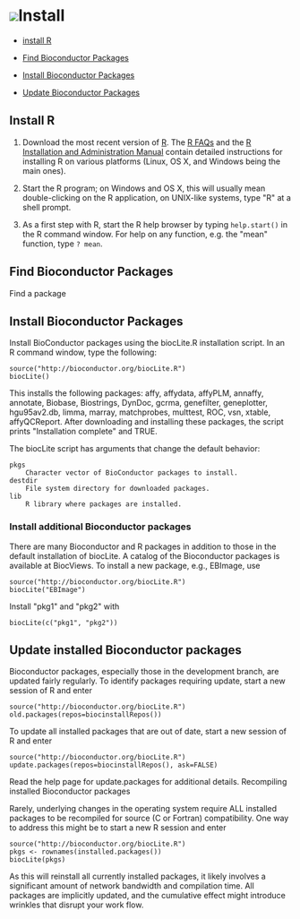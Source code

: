 ![](/images/icons/install.gif)Install
===========================================================

* [install R](#install-R)

* [Find Bioconductor Packages](#find-bioconductor-packages)

* [Install Bioconductor Packages](#install-bioconductor-packages)

* [Update Bioconductor Packages](#update-bioconductor-packages)


<h2 id="install-R"">Install R</h2>

1. Download the most recent version of [R][].  The [R FAQs][] and the [R
Installation and Administration Manual][1] contain detailed instructions
for installing R on various platforms (Linux, OS X, and Windows being
the main ones).

[R]: http://www.r-project.org/
[R FAQs]: http://cran.r-project.org/faqs.html
[1]: http://cran.r-project.org/doc/manuals/R-admin.html

2. Start the R program; on Windows and OS X, this will usually mean
   double-clicking on the R application, on UNIX-like systems, type
   "R" at a shell prompt.
   
3. As a first step with R, start the R help browser by typing
   `help.start()` in the R command window. For help on any
   function, e.g. the "mean" function, type `? mean`.


<h2 id="find-bioconductor-packages">Find Bioconductor Packages</h2>

Find a package

<h2 id="install-bioconductor-packages">Install Bioconductor Packages</h2>


Install BioConductor packages using the biocLite.R installation
script. In an R command window, type the following:

    source("http://bioconductor.org/biocLite.R")
    biocLite()

This installs the following packages: affy, affydata, affyPLM,
annaffy, annotate, Biobase, Biostrings, DynDoc, gcrma, genefilter,
geneplotter, hgu95av2.db, limma, marray, matchprobes, multtest, ROC,
vsn, xtable, affyQCReport. After downloading and installing these
packages, the script prints "Installation complete" and TRUE.

The biocLite script has arguments that change the default behavior:

    pkgs
        Character vector of BioConductor packages to install.
    destdir
        File system directory for downloaded packages.
    lib
        R library where packages are installed.

<h3>Install additional Bioconductor packages</h3>

There are many Bioconductor and R packages in addition to those in the
default installation of biocLite. A catalog of the Bioconductor
packages is available at BiocViews. To install a new package, e.g.,
EBImage, use

    source("http://bioconductor.org/biocLite.R")
    biocLite("EBImage")

Install "pkg1" and "pkg2" with

    biocLite(c("pkg1", "pkg2"))


<h2 id="update-bioconductor-packages">Update installed Bioconductor packages</h2>

Bioconductor packages, especially those in the development branch, are
updated fairly regularly. To identify packages requiring update, start
a new session of R and enter

    source("http://bioconductor.org/biocLite.R")
    old.packages(repos=biocinstallRepos())

To update all installed packages that are out of date, start a new
session of R and enter

    source("http://bioconductor.org/biocLite.R")
    update.packages(repos=biocinstallRepos(), ask=FALSE)

Read the help page for update.packages for additional details.
Recompiling installed Bioconductor packages

Rarely, underlying changes in the operating system require ALL
installed packages to be recompiled for source (C or Fortran)
compatibility. One way to address this might be to start a new R
session and enter

    source("http://bioconductor.org/biocLite.R")
    pkgs <- rownames(installed.packages())
    biocLite(pkgs)

As this will reinstall all currently installed packages, it likely
involves a significant amount of network bandwidth and compilation
time. All packages are implicitly updated, and the cumulative effect
might introduce wrinkles that disrupt your work flow.

